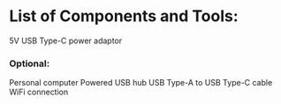 # List of Components and Tools:

   5V USB Type-C power adaptor

### Optional:

   Personal computer
   Powered USB hub
   USB Type-A to USB Type-C cable
   WiFi connection
